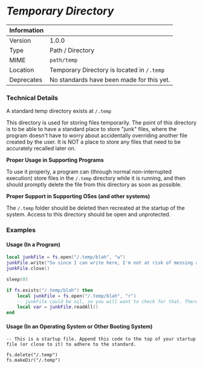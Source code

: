 # _Temporary Directory_
| Information	|																						                                            |
|-------------|---------------------------------------------------------------------------------------|
| Version 		|1.0.0											                        |	
| Type		  	| Path / Directory																	                                      |
| MIME		  	| `path/temp`																			                                      |
| Location	| Temporary Directory is located in `/.temp`	|
| Deprecates	| No standards have been made for this yet.				                  			|

### Technical Details
A standard temp directory exists at `/.temp`

This directory is used for storing files temporarily. The point of this directory is to be able to have a standard place to store "junk" files, where the program doesn't have to worry about accidentally overriding another file created by the user. It is NOT a place to store any files that need to be accurately recalled later on.

**Proper Usage in Supporting Programs**

To use it properly, a program can (through normal non-interrupted execution) store files in the `/.temp` directory while it is running, and then should promptly delete the file from this directory as soon as possible.

**Proper Support in Supporting OSes (and other systems)**

The `/.temp` folder should be deleted then recreated at the startup of the system. Access to this directory should be open and unprotected.

### Examples

#### Usage (In a Program)
```Lua
local junkFile = fs.open("/.temp/blah", "w")
junkFile.write("So since I can write here, I'm not at risk of messing a user's stuff up.")
junkFile.close()

sleep(0)

if fs.exists("/.temp/blah") then
	local junkFile = fs.open("/.temp/blah", "r")
	-- junkFile could be nil, so you will want to check for that. There is no guarentee the file still exists - the temp directory is not persistent.
    local var = junkFile.readAll()
end
```

#### Usage (In an Operating System or Other Booting System)
```
-- This is a startup file. Append this code to the top of your startup file (or close to it) to adhere to the standard.

fs.delete("/.temp")
fs.makeDir("/.temp")
```
